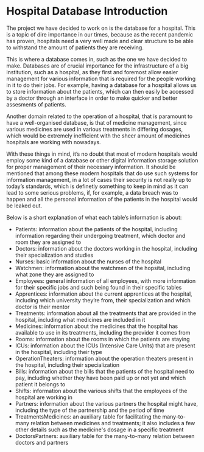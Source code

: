 # Hospital Database Introduction

The project we have decided to work on is the database for a hospital. This is a topic of dire importance in our
times, because as the recent pandemic has proven, hospitals need a very well made and clear structure to be able to
withstand the amount of patients they are receiving.

This is where a database comes in, such as the one we have decided to make. Databases are of crucial importance for
the infrastructure of a big institution, such as a hospital, as they first and foremost allow easier management for
various information that is required for the people working in it to do their jobs. For example, having a database
for a hospital allows us to store information about the patients, which can then easily be accessed by a doctor
through an interface in order to make quicker and better assesments of patients.

Another domain related to the operation of a hospital, that is paramount to have a well-organised database, is that
of medicine management, since various medicines are used in various treatments in differing dosages, which would
be extremely inefficient with the sheer amount of medicines hospitals are working with nowadays.

With these things in mind, it’s no doubt that most of modern hospitals would employ some kind of a database or other
digital information storage solution for proper management of their necessary information. It should be mentioned
that among these modern hospitals that do use such systems for information management, in a lot of cases their
security is not really up to today’s standards, which is definetly something to keep in mind as it can lead to
some serious problems, if, for example, a data breach was to happen and all the personal information of the patients
in the hospital would be leaked out.

Below is a short explanation of what each table’s information is about:

- Patients: information about the patients of the hospital, including information regarding their
  undergoing treatment, which doctor and room they are assigned to
- Doctors: information about the doctors working in the hospital, including their specialization and studies
- Nurses: basic information about the nurses of the hospital
- Watchmen: information about the watchmen of the hopsital, including what zone they are assigned to
- Employees: general information of all employees, with more information for their specific jobs and such being found in their specific tables
- Apprentices: information about the current apprentices at the hospital, including which university they’re from,
  their specialization and which doctor is their mentor
- Treatments: information about all the treatments that are provided in the hospital, including what medicines
  are included in it
- Medicines: information about the medicines that the hospital has available to use in its treatments,
  including the provider it comes from
- Rooms: information about the rooms in which the patients are staying
- ICUs: information about the ICUs (Intensive Care Units) that are present in the hospital, including their type
- OperationTheaters: information about the operation theaters present in the hospital, including their
  specialization
- Bills: information about the bills that the patients of the hospital need to pay, including whether they have been paid up or not yet and which patient it belongs to
- Shifts: information about the various shifts that the employees of the hospital are working in
- Partners: information about the various partners the hospital might have, including the type of the partnership and
  the period of time
- TreatmentsMedicines: an auxiliary table for facilitating the many-to-many relation between medicines and
  treatments; it also includes a few other details such as the medicine's dosage in a specific treatment
- DoctorsPartners: auxiliary table for the many-to-many relation between doctors and partners
